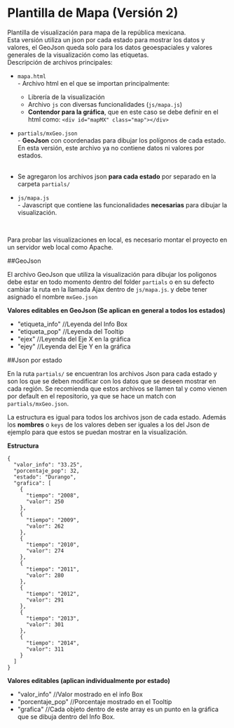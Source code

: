 # Plantilla de Mapa (Versión 2)

Plantilla de visualización para mapa de la república mexicana.<br>
Esta versión utiliza un json por cada estado para mostrar los datos y valores, el GeoJson queda solo para los datos geoespaciales y valores generales de la visualización como las etiquetas.<br>
Descripción de archivos principales:

- `mapa.html` <br>- Archivo html en el que se importan principalmente:
  * Librería de la visualización
  * Archivo `js` con diversas funcionalidades (`js/mapa.js`)
  * **Contendor para la gráfica**, que en este caso se debe definir en el html como: `<div id="mapMX" class="map"></div>`

- `partials/mxGeo.json`<br>- **GeoJson** con coordenadas para dibujar los polígonos de cada estado. En esta versión, este archivo ya no contiene datos ni valores por estados.<br><br>

- Se agregaron los archivos json **para cada estado** por separado en la carpeta `partials/`

- `js/mapa.js`<br>- Javascript que contiene las funcionalidades **necesarias** para dibujar la visualización.
<br>

Para probar las visualizaciones en local, es necesario montar el proyecto en un servidor web local como Apache.

##GeoJson

El archivo GeoJson que utiliza la visualización para dibujar los poligonos debe estar en todo momento dentro del folder `partials` o en su defecto cambiar la ruta en la llamada Ajax dentro de `js/mapa.js`.  y debe tener asignado el nombre `mxGeo.json`<br>

**Valores editables en GeoJson (Se aplican en general a todos los estados)**

- "etiqueta_info" //Leyenda del Info Box
- "etiqueta_pop" //Leyenda del Tooltip
- "ejex" //Leyenda del Eje X en la gráfica
- "ejey" //Leyenda del Eje Y en la gráfica

##Json por estado

En la ruta `partials/` se encuentran los archivos Json para cada estado y son los que se deben modificar con los datos que se deseen mostrar en cada región. Se recomienda que estos archivos se llamen tal y como vienen por default en el repositorio, ya que se hace un match con `partials/mxGeo.json`.

La estructura es igual para todos los archivos json de cada estado. Además los **nombres** o `keys` de los valores deben ser iguales a los del Json de ejemplo para que estos se puedan mostrar en la visualización.

**Estructura**

```
{
  "valor_info": "33.25",
  "porcentaje_pop": 32,
  "estado": "Durango",
  "grafica": [
    {
      "tiempo": "2008",
      "valor": 250
    },
    {
      "tiempo": "2009",
      "valor": 262
    },
    {
      "tiempo": "2010",
      "valor": 274
    },
    {
      "tiempo": "2011",
      "valor": 280
    },
    {
      "tiempo": "2012",
      "valor": 291
    },
    {
      "tiempo": "2013",
      "valor": 301
    },
    {
      "tiempo": "2014",
      "valor": 311
    }
  ]
}
```

**Valores editables (aplican individualmente por estado)**

- "valor_info" //Valor mostrado en el info Box
- "porcentaje_pop" //Porcentaje mostrado en el Tooltip
- "grafica" //Cada objeto dentro de este array es un punto en la gráfica que se dibuja dentro del Info Box.

